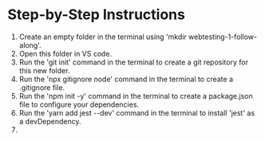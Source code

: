 # Step-by-Step Instructions

1) Create an empty folder in the terminal using 'mkdir webtesting-1-follow-along'.
2) Open this folder in VS code.
3) Run the 'git init' command in the terminal to create a git repository for this new folder.
4) Run the 'npx gitignore node' command in the terminal to create a .gitignore file.
5) Run the 'npm init -y' command in the terminal to create a package.json file to configure your dependencies.
6) Run the 'yarn add jest --dev' command in the terminal to install 'jest' as a devDependency.
7) 